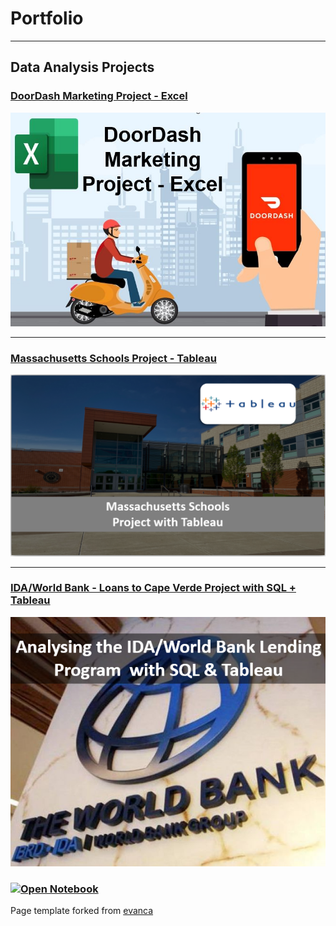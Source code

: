 # Portfolio

- - -

## Data Analysis Projects

### [DoorDash Marketing Project - Excel](https://www.linkedin.com/pulse/doordash-marketing-project-excel-kelton-garcia-santos/)

[<img src="images/projects/Doordash/doordash.jpg?raw=true">](https://www.linkedin.com/pulse/doordash-marketing-project-excel-kelton-garcia-santos/)

- - -

### [Massachusetts Schools Project - Tableau](projects/tableau_project.md)

[<img src="images/projects/Mass_tableau/school.PNG?raw=true">](/tableau_project.md)

- - -

### [IDA/World Bank - Loans to Cape Verde Project with SQL + Tableau](projects/worldbank_project.md)

[<img src="images/projects/world_bank/home.PNG?raw=true">](projects/worldbank_project.md)

### [![Open Notebook](https://img.shields.io/badge/Jupyter-Open_Notebook-blue?logo=Jupyter)](projects/worldbank_project.html)
Page template forked from <a href="https://github.com/evanca/quick-portfolio">evanca</a>